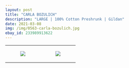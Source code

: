 ```yaml
---
layout: post
title: "CARLA BOZULICH"
description: "LARGE | 100% Cotton Preshrunk | Gildan"
date: 2021-03-08
img: /img/0563-carla-bozulich.jpg
ebay_id: 233989913622
---
```




<table style="width:100%;"><tr><td style="vertical-align:top;">
      <figure class="tmblr-full" data-orig-height="2048" data-orig-width="1365" data-orig-src="https://concertshirts.netlify.app/shirts/0563/0563-01.jpg"><img src="https://64.media.tumblr.com/e87b03393eca712b9d17f876f2ad2d28/452ac474684c873c-19/s540x810/5601b25724042c0d0a1a8e6bc36cdf8c901efe4a.jpg" data-orig-height="2048" data-orig-width="1365" data-orig-src="https://concertshirts.netlify.app/shirts/0563/0563-01.jpg"/></figure></td>
    <td style="vertical-align:top;">
      <figure class="tmblr-full" data-orig-height="2048" data-orig-width="1365" data-orig-src="https://concertshirts.netlify.app/shirts/0563/0563-02.jpg"><img src="https://64.media.tumblr.com/da94ab752e4954fde02970e5fa14ddde/452ac474684c873c-e5/s540x810/48ad3aa9bba01b41e7ad438a8ab4997633af82d9.jpg" data-orig-height="2048" data-orig-width="1365" data-orig-src="https://concertshirts.netlify.app/shirts/0563/0563-02.jpg"/></figure></td>
  </tr></table>
